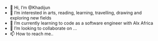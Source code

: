 - 👋 Hi, I’m @Khadijun
- 👀 I’m interested in arts, reading, learning, travelling, drawing and exploring new fields
- 🌱 I’m currently learning to code as a software engineer with Alx Africa
- 💞️ I’m looking to collaborate on ...
- 📫 How to reach me..


<!---
Khadijun/Khadijun is a ✨ special ✨ repository because its `README.md` (this file) appears on your GitHub profile.
You can click the Preview link to take a look at your changes.
--->
